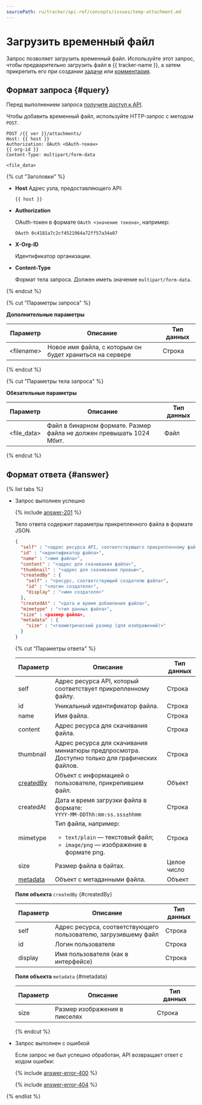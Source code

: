 ```yaml
---
sourcePath: ru/tracker/api-ref/concepts/issues/temp-attachment.md
---
```

# Загрузить временный файл

Запрос позволяет загрузить временный файл. Используйте этот запрос, чтобы предварительно загрузить файл в {{ tracker-name }}, а затем прикрепить его при создании [задачи](create-issue.md) или [комментария](add-comment.md).

## Формат запроса {#query}

Перед выполнением запроса [получите доступ к API](../access.md).

Чтобы добавить временный файл, используйте HTTP-запрос с методом `POST`.

```
POST /{{ ver }}/attachments/
Host: {{ host }}
Authorization: OAuth <OAuth-токен>
{{ org-id }}
Content-Type: multipart/form-data

<file_data>
```

{% cut "Заголовки" %}

- **Host**
        Адрес узла, предоставляющего API:

    ```
    {{ host }}
    ```

- **Authorization**

    OAuth-токен в формате `OAuth <значение токена>`, например:

    ```
    OAuth 0c4181a7c2cf4521964a72ff57a34a07
    ```

    
- **X-Org-ID**

    Идентификатор организации.

- **Content-Type**

    Формат тела запроса. Должен иметь значение `multipart/form-data`.

{% endcut %}

{% cut "Параметры запроса" %}

**Дополнительные параметры**

Параметр | Описание | Тип данных
----- | ----- | -----
\<filename\> | Новое имя файла, с которым он будет храниться на сервере | Строка

{% endcut %}

{% cut "Параметры тела запроса" %}

**Обязательные параметры**

Параметр | Описание | Тип данных
----- | ----- | -----
\<file_data\> |  Файл в бинарном формате. Размер файла не должен превышать 1024 Мбит. | Файл

{% endcut %}

## Формат ответа {#answer}

{% list tabs %}

- Запрос выполнен успешно

    {% include [answer-201](../../../_includes/tracker/api/answer-201.md) %}

    Тело ответа содержит параметры прикрепленного файла в формате JSON.

    ```json
    {
      "self" : "<адрес ресурса API, соответствующего прикрепленному файлу>",
      "id" : "<идентификатор файла>",
      "name" : "<имя файла>",
      "content" : "<адрес для скачивания файла>",
      "thumbnail" : "<адрес для скачивания превью>",
      "createdBy" : {
        "self" : "<ресурс, соответствующий создателю файла>",
        "id" : "<логин создателя>",
        "display" : "<имя создателя>"
      },
      "createdAt" : "<дата и время добавления файла>",
      "mimetype" : "<тип данных файла>",
      "size" : <размер файла>,
      "metadata" : {
        "size" : "<геометрический размер (для изображений)>"
      }
    }
    ```

    {% cut "Параметры ответа" %}

    Параметр | Описание | Тип данных
    ----- | ----- | -----
    self | Адрес ресурса API, который соответствует прикрепленному файлу. | Строка
    id | Уникальный идентификатор файла. | Строка
    name | Имя файла. | Строка
    content | Адрес ресурса для скачивания файла. | Строка
    thumbnail | Адрес ресурса для скачивания миниатюры предпросмотра. Доступно только для графических файлов. | Строка
    [createdBy](#createdBy) | Объект с информацией о пользователе, прикрепившем файл. | Объект
    createdAt | Дата и время загрузки файла в формате:<br/>``` YYYY-MM-DDThh:mm:ss.sss±hhmm ``` | Строка
    mimetype | Тип файла, например:<ul><li>`text/plain` — текстовый файл;</li><li>`image/png` — изображение в формате png.</li></ul> | Строка
    size | Размер файла в байтах. | Целое число
    [metadata](#metadata) | Объект с метаданными файла. | Объект

    **Поля объекта** `createdBy` {#createdBy}

    Параметр | Описание | Тип данных
    ----- | ----- | -----
    self | Адрес ресурса, соответствующего пользователю, загрузившему файл | Строка
    id | Логин пользователя | Строка
    display | Имя пользователя (как в интерфейсе) | Строка

    **Поля объекта** `metadata` {#metadata}

    Параметр | Описание | Тип данных
    ----- | ----- | -----
    size | Размер изображения в пикселях | Строка

    {% endcut %}

- Запрос выполнен с ошибкой

    Если запрос не был успешно обработан, API возвращает ответ с кодом ошибки:

    {% include [answer-error-400](../../../_includes/tracker/api/answer-error-400.md) %}

    {% include [answer-error-404](../../../_includes/tracker/api/answer-error-404.md) %}

{% endlist %}